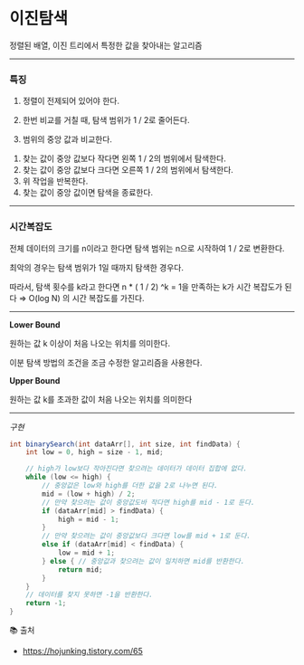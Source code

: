 # 이진탐색

정렬된 배열, 이진 트리에서 특정한 값을 찾아내는 알고리즘

---

### 특징

1) 정렬이 전제되어 있어야 한다. 

2) 한번 비교를 거칠 때, 탐색 범위가 1 / 2로 줄어든다. 

3) 범위의 중앙 값과 비교한다. 

1. 찾는 값이 중앙 값보다 작다면 왼쪽 1 / 2의 범위에서 탐색한다. 
2. 찾는 값이 중앙 값보다 크다면 오른쪽 1 / 2의 범위에서 탐색한다. 
3. 위 작업을 반복한다. 
4. 찾는 값이 중앙 값이면 탐색을 종료한다. 

---

### 시간복잡도

전체 데이터의 크기를 n이라고 한다면 탐색 범위는 n으로 시작하여 1 / 2로 변환한다. 

최악의 경우는 탐색 범위가 1일 때까지 탐색한 경우다. 

따라서, 탐색 횟수를 k라고 한다면 n * ( 1 / 2) ^k = 1을 만족하는 k가 시간 복잡도가 된다 ⇒ O(log N) 의 시간 복잡도를 가진다. 

---

**Lower Bound**

원하는 값 k 이상이 처음 나오는 위치를 의미한다. 

이분 탐색 방법의 조건을 조금 수정한 알고리즘을 사용한다. 

**Upper Bound**

원하는 값 k를 초과한 값이 처음 나오는 위치를 의미한다

---

*구현*

```java
int binarySearch(int dataArr[], int size, int findData) {
	int low = 0, high = size - 1, mid;

	// high가 low보다 작아진다면 찾으려는 데이터가 데이터 집합에 없다. 
	while (low <= high) {
		// 중앙값은 low와 high를 더한 값을 2로 나누면 된다. 
		mid = (low + high) / 2;
		// 만약 찾으려는 값이 중앙값도바 작다면 high를 mid - 1로 둔다. 
		if (dataArr[mid] > findData) {
			high = mid - 1;
		} 
		// 만약 찾으려는 값이 중앙값보다 크다면 low를 mid + 1로 둔다. 
		else if (dataArr[mid] < findData) {
			low = mid + 1;
		} else { // 중앙값과 찾으려는 값이 일치하면 mid를 반환한다. 
			return mid;
		}
	}
	// 데이터를 찾지 못하면 -1을 반환한다. 
	return -1;
}
```

📚 출처

- https://hojunking.tistory.com/65